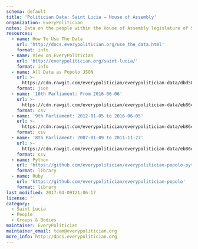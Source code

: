```yaml
---
schema: default
title: 'Politician Data: Saint Lucia — House of Assembly'
organization: EveryPolitician
notes: Data on the people within the House of Assembly legislature of Saint Lucia.
resources:
  - name: How To Use The Data
    url: 'http://docs.everypolitician.org/use_the_data.html'
    format: info
  - name: View on EveryPolitician
    url: 'http://everypolitician.org/saint-lucia/'
    format: info
  - name: All Data as Popolo JSON
    url: >-
      https://cdn.rawgit.com/everypolitician/everypolitician-data/dbd50e8c6b141e79deeb2ad20fa7f4eaf1a8800e/data/Saint_Lucia/Assembly/ep-popolo-v1.0.json
    format: json
  - name: '10th Parliament: From 2016-06-06'
    url: >-
      https://cdn.rawgit.com/everypolitician/everypolitician-data/eb86c6c05b3a3dd0cea402867522b58b82b7a79f/data/Saint_Lucia/Assembly/term-10.csv
    format: csv
  - name: '9th Parliament: 2012-01-05 to 2016-06-05'
    url: >-
      https://cdn.rawgit.com/everypolitician/everypolitician-data/eb86c6c05b3a3dd0cea402867522b58b82b7a79f/data/Saint_Lucia/Assembly/term-9.csv
    format: csv
  - name: '8th Parliament: 2007-01-09 to 2011-11-27'
    url: >-
      https://cdn.rawgit.com/everypolitician/everypolitician-data/eb86c6c05b3a3dd0cea402867522b58b82b7a79f/data/Saint_Lucia/Assembly/term-8.csv
    format: csv
  - name: Python
    url: 'https://github.com/everypolitician/everypolitician-popolo-python'
    format: library
  - name: Ruby
    url: 'https://github.com/everypolitician/everypolitician-popolo'
    format: library
last_modified: 2017-04-09T21:06:17
license: ''
category:
  - Saint Lucia
  - People
  - Groups & Bodies
maintainer: EveryPolitician
maintainer_email: team@everypolitician.org
more_info: http://docs.everypolitician.org
---
```

